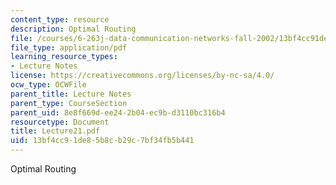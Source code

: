 ```yaml
---
content_type: resource
description: Optimal Routing
file: /courses/6-263j-data-communication-networks-fall-2002/13bf4cc91de85b8cb29c7bf34fb5b441_Lecture21.pdf
file_type: application/pdf
learning_resource_types:
- Lecture Notes
license: https://creativecommons.org/licenses/by-nc-sa/4.0/
ocw_type: OCWFile
parent_title: Lecture Notes
parent_type: CourseSection
parent_uid: 8e8f669d-ee24-2b04-ec9b-d3110bc316b4
resourcetype: Document
title: Lecture21.pdf
uid: 13bf4cc9-1de8-5b8c-b29c-7bf34fb5b441
---
```

Optimal Routing